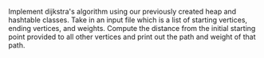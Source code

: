 Implement dijkstra's algorithm using our previously created heap and hashtable classes.  Take in an input file which is a list of starting vertices, ending vertices, and weights.  Compute the distance from the initial starting point provided to all other vertices and print out the path and weight of that path.
